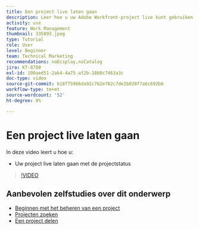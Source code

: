 ```yaml
---
title: Een project live laten gaan
description: Leer hoe u uw Adobe Workfront-project live kunt gebruiken met de projectstatus.
activity: use
feature: Work Management
thumbnail: 335093.jpeg
type: Tutorial
role: User
level: Beginner
team: Technical Marketing
recommendations: noDisplay,noCatalog
jira: KT-8780
exl-id: 100aed51-2ab4-4a75-af2b-1860c7463a3c
doc-type: video
source-git-commit: b18ff5966da92c762e702c7de2b020f7a6c692b6
workflow-type: tm+mt
source-wordcount: '52'
ht-degree: 0%

---
```


# Een project live laten gaan

In deze video leert u hoe u:

* Uw project live laten gaan met de projectstatus

>[!VIDEO](https://video.tv.adobe.com/v/335093/?quality=12&learn=on)

## Aanbevolen zelfstudies over dit onderwerp

* [Beginnen met het beheren van een project](/help/manage-work/projects/getting-started-manage-a-project.md)
* [Projecten zoeken](/help/manage-work/projects/find-projects.md)
* [Een project delen](/help/manage-work/projects/share-a-project.md)
